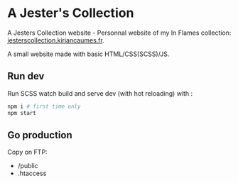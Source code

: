 # A Jester's Collection

A Jesters Collection website - Personnal website of my In Flames collection: [jesterscollection.kiriancaumes.fr](https://jesterscollection.kiriancaumes.fr/).

A small website made with basic HTML/CSS(SCSS)/JS.

## Run dev

Run SCSS watch build and serve dev (with hot reloading) with :

```sh
npm i # first time only
npm start
```

## Go production

Copy on FTP:

- /public
- .htaccess
